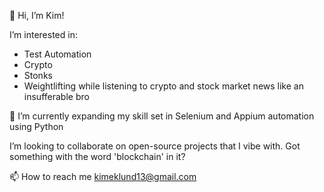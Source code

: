 👋 Hi, I’m Kim!

I’m interested in:
- Test Automation
- Crypto 
- Stonks
- Weightlifting while listening to crypto and stock market news like an insufferable bro

🌱 I’m currently expanding my skill set in Selenium and Appium automation using Python

I’m looking to collaborate on open-source projects that I vibe with. Got something with the word 'blockchain' in it? 

📫 How to reach me kimeklund13@gmail.com

<!---
KimEklund13/KimEklund13 is a ✨ special ✨ repository because its `README.md` (this file) appears on your GitHub profile.
You can click the Preview link to take a look at your changes.
--->
